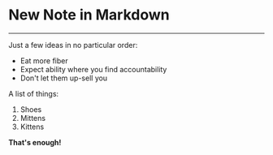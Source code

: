 # New Note in Markdown

---

Just a few ideas in no particular order:
- Eat more fiber
- Expect ability where you find accountability
- Don't let them up-sell you

A list of things:
1. Shoes
2. Mittens
3. Kittens

**That's enough!**

